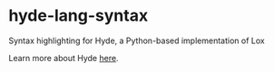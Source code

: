 # hyde-lang-syntax
Syntax highlighting for Hyde, a Python-based implementation of Lox

Learn more about Hyde [here](https://github.com/ty-porter/hyde).
